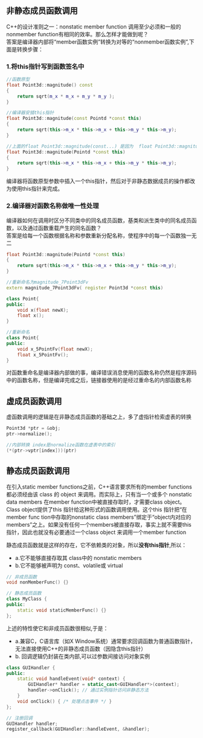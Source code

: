 ## 非静态成员函数调用

C++的设计准则之一：nonstatic member function 调用至少必须和一般的nonmember function有相同的效率。那么怎样才能做到呢？<br>
答案是编译器内部将“member函数实例”转换为对等的“nonmember函数实例”​,下面是转换步骤：

### 1.将this指针写到函数签名中

```cpp
//函数原型
float Point3d::magnitude() const
{
    return sqrt(m_x * m_x + m_y * m_y );
}

//编译器安插this指针
float Point3d::magnitude(const Pointd *const this)
{
    return sqrt(this->m_x * this->m_x + this->m_y * this->m_y);
}

//上面的float Point3d::magnitude(const...) 是因为  float Point3d::magnitude() const 是常量，非常量的写法：
float Point3d::magnitude(Pointd *const this)
{
    return sqrt(this->m_x * this->m_x + this->m_y * this->m_y);
}

```
编译器将函数原型参数中插入一个this指针，然后对于非静态数据成员的操作都改为使用this指针来完成。

### 2.编译器对函数名称做唯一性处理

编译器如何在调用时区分不同类中的同名成员函数，基类和派生类中的同名成员函数，以及通过函数重载产生的同名函数？<br>
答案是给每一个函数根据名称和参数重新分配名称，使程序中的每一个函数独一无二

```cpp
float Point3d::magnitude(Pointd *const this)
{
    return sqrt(this->m_x * this->m_x + this->m_y * this->m_y);
}

//重新命名为magnitude_7Point3dFv
extern magnitude_7Point3dFv( register Point3d *const this)

class Point{
public:
    void x(float newX);
    float x();
}

//重新命名
class Point{
public:
    void x_5PointFv(float newX);
    float x_5PointFv();
}
```
对函数重命名是编译器内部做的事，编译错误消息使用的函数名称仍然是程序源码中的函数名称，但是编译完成之后，链接器使用的是经过重命名的内部函数名称

## 虚成员函数调用

虚函数调用的逻辑是在非静态成员函数的基础之上，多了虚指针检索虚表的转换

```cpp
Point3d *ptr = &obj;
ptr->normalize();

//内部转换 index是normalize函数在虚表中的索引
(*(ptr->vptr[index]))(ptr)

```


## 静态成员函数调用

在引入static member functions之前，C++语言要求所有的member functions都必须经由该 class 的 object 来调用。而实际上，只有当一个或多个 nonstatic data members 在member function中被直接存取时，才需要class object。<br>
Class object提供了this 指针给这种形式的函数调用使用。这个this 指针把“在member func tion中存取的nonstatic class members”绑定于“object内对应的members”之上。如果没有任何一个members被直接存取，事实上就不需要this 指针，因此也就没有必要通过一个class object 来调用一个member function<br>

静态成员函数就是这样的存在，它不依赖类的对象，所以**没有this指针**,所以：<br>
* a.它不能够直接存取其 class中的 nonstatic members<br>
* b.它不能够被声明为 const、volatile或 virtual<br>

```cpp
// 非成员函数
void nonMemberFunc() {}

// 静态成员函数
class MyClass {
public:
    static void staticMemberFunc() {}
};
```
上述的特性使它和非成员函数很相似,于是：<br>
* a.兼容C，C语言库（如X Window系统）通常要求回调函数为普通函数指针，无法直接使用C++的非静态成员函数（因隐含this指针）
* b. 回调逻辑仍封装在类内部,可以过参数间接访问对象实例

```cpp
class GUIHandler {
public:
    static void handleEvent(void* context) {
        GUIHandler* handler = static_cast<GUIHandler*>(context);
        handler->onClick(); // 通过实例指针访问非静态方法
    }
    void onClick() { /* 处理点击事件 */ }
};

// 注册回调
GUIHandler handler;
register_callback(GUIHandler::handleEvent, &handler);
```



